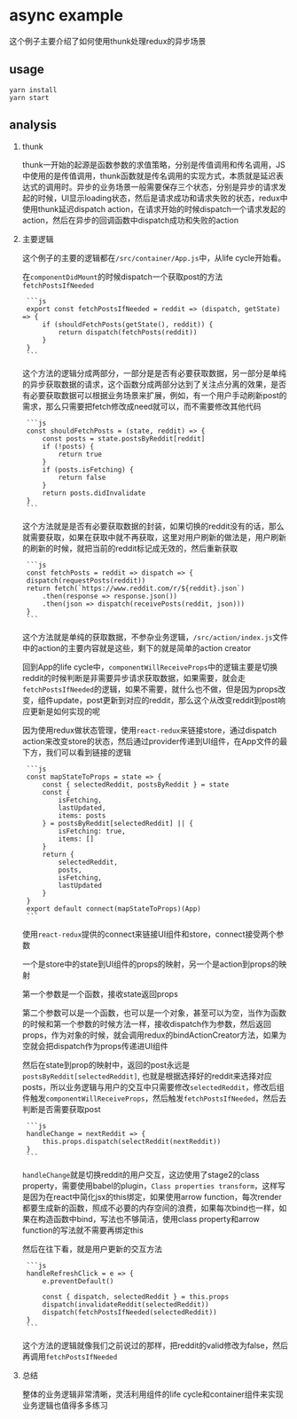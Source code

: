 # async example 
这个例子主要介绍了如何使用thunk处理redux的异步场景

## usage
```
yarn install
yarn start
```

## analysis
1. thunk
	
	thunk一开始的起源是函数参数的求值策略，分别是传值调用和传名调用，JS中使用的是传值调用，thunk函数就是传名调用的实现方式，本质就是延迟表达式的调用时。异步的业务场景一般需要保存三个状态，分别是异步的请求发起的时候，UI显示loading状态，然后是请求成功和请求失败的状态，redux中使用thunk延迟dispatch action，在请求开始的时候dispatch一个请求发起的action，然后在异步的回调函数中dispatch成功和失败的action

2. 主要逻辑

	这个例子的主要的逻辑都在`/src/container/App.js`中，从life cycle开始看。
	
	在`componentDidMount`的时候dispatch一个获取post的方法`fetchPostsIfNeeded`

		```js
		export const fetchPostsIfNeeded = reddit => (dispatch, getState) => {
			if (shouldFetchPosts(getState(), reddit)) {
				return dispatch(fetchPosts(reddit))
			}
		}
		```
	这个方法的逻辑分成两部分，一部分是是否有必要获取数据，另一部分是单纯的异步获取数据的请求，这个函数分成两部分达到了关注点分离的效果，是否有必要获取数据可以根据业务场景来扩展，例如，有一个用户手动刷新post的需求，那么只需要把fetch修改成need就可以，而不需要修改其他代码

		```js
		const shouldFetchPosts = (state, reddit) => {
			const posts = state.postsByReddit[reddit]
			if (!posts) {
				return true
			}
			if (posts.isFetching) {
				return false
			}
			return posts.didInvalidate
		}	
		```
	这个方法就是是否有必要获取数据的封装，如果切换的reddit没有的话，那么就需要获取，如果在获取中就不再获取，这里对用户刷新的做法是，用户刷新的刷新的时候，就把当前的reddit标记成无效的，然后重新获取

		```js
		const fetchPosts = reddit => dispatch => {
		dispatch(requestPosts(reddit))
		return fetch(`https://www.reddit.com/r/${reddit}.json`)
			.then(response => response.json())
			.then(json => dispatch(receivePosts(reddit, json)))
		}	
		```
	这个方法就是单纯的获取数据，不参杂业务逻辑，`/src/action/index.js`文件中的action的主要内容就是这些，剩下的就是简单的action creator

	回到App的life cycle中，`componentWillReceiveProps`中的逻辑主要是切换reddit的时候判断是非需要异步请求获取数据，如果需要，就会走`fetchPostsIfNeeded`的逻辑，如果不需要，就什么也不做，但是因为props改变，组件update，post更新到对应的reddit，那么这个从改变reddit到post响应更新是如何实现的呢

	因为使用redux做状态管理，使用`react-redux`来链接store，通过dispatch action来改变store的状态，然后通过provider传递到UI组件，在App文件的最下方，我们可以看到链接的逻辑

		```js
		const mapStateToProps = state => {
			const { selectedReddit, postsByReddit } = state
			const {
				isFetching,
				lastUpdated,
				items: posts
			} = postsByReddit[selectedReddit] || {
				isFetching: true,
				items: []
			}
			return {
				selectedReddit,
				posts,
				isFetching,
				lastUpdated
			}
		}
		export default connect(mapStateToProps)(App)		
		```
	使用`react-redux`提供的connect来链接UI组件和store，connect接受两个参数
	
	一个是store中的state到UI组件的props的映射，另一个是action到props的映射
	
	第一个参数是一个函数，接收state返回props
	
	第二个参数可以是一个函数，也可以是一个对象，甚至可以为空，当作为函数的时候和第一个参数的时候方法一样，接收dispatch作为参数，然后返回props，作为对象的时候，就会调用redux的bindActionCreator方法，如果为空就会把dispatch作为props传递进UI组件

	然后在state到prop的映射中，返回的post永远是`postsByReddit[selectedReddit]`, 也就是根据选择好的reddit来选择对应posts，所以业务逻辑与用户的交互中只需要修改`selectedReddit`，修改后组件触发`componentWillReceiveProps`，然后触发`fetchPostsIfNeeded`，然后去判断是否需要获取post

		```js
		handleChange = nextReddit => {
			this.props.dispatch(selectReddit(nextReddit))
		}	
		```
	`handleChange`就是切换reddit的用户交互，这边使用了stage2的class property，需要使用babel的plugin，`Class properties transform`，这样写是因为在react中简化jsx的this绑定，如果使用arrow function，每次render都要生成新的函数，照成不必要的内存空间的浪费，如果每次bind也一样，如果在构造函数中bind，写法也不够简洁，使用class property和arrow function的写法就不需要再绑定this

	然后在往下看，就是用户更新的交互方法

		```js
		handleRefreshClick = e => {
			e.preventDefault()

			const { dispatch, selectedReddit } = this.props
			dispatch(invalidateReddit(selectedReddit))
			dispatch(fetchPostsIfNeeded(selectedReddit))
		}	
		```
	这个方法的逻辑就像我们之前说过的那样，把reddit的valid修改为false，然后再调用`fetchPostsIfNeeded`

3. 总结

	整体的业务逻辑非常清晰，灵活利用组件的life cycle和container组件来实现业务逻辑也值得多多练习